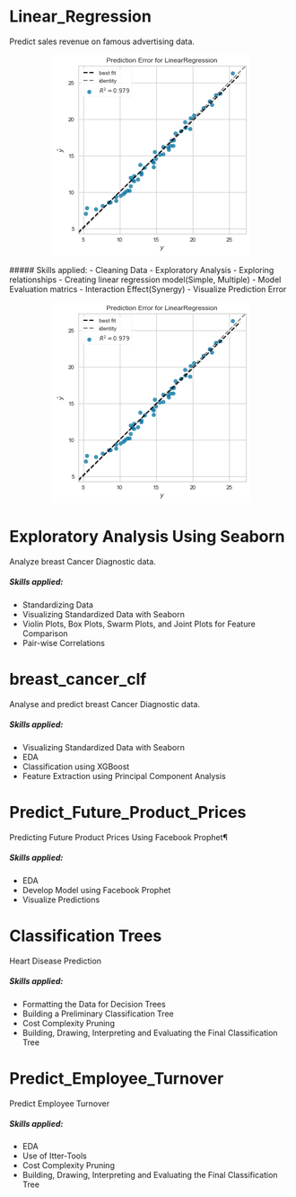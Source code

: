# Linear_Regression 
Predict sales revenue on famous advertising data.
<p align="center">
	<img src="Linear_Regression/output.png" alt="Output Image"></img>
</p>
##### Skills applied:
- Cleaning Data
- Exploratory Analysis
- Exploring relationships
- Creating linear regression model(Simple, Multiple)
- Model Evaluation matrics
- Interaction Effect(Synergy)
- Visualize Prediction Error
<p align="center">
	<img src="Linear_Regression/output.png" alt="Output Image"></img>
</p>

# Exploratory Analysis Using Seaborn
Analyze breast Cancer Diagnostic data.

##### Skills applied:
- Standardizing Data
- Visualizing Standardized Data with Seaborn
- Violin Plots, Box Plots, Swarm Plots, and Joint Plots for Feature Comparison
- Pair-wise Correlations

# breast_cancer_clf
Analyse and predict breast Cancer Diagnostic data.

##### Skills applied:
- Visualizing Standardized Data with Seaborn
- EDA
- Classification using XGBoost
- Feature Extraction using Principal Component Analysis

# Predict_Future_Product_Prices
Predicting Future Product Prices Using Facebook Prophet¶

##### Skills applied:
- EDA
- Develop Model using Facebook Prophet
- Visualize Predictions

# Classification Trees
Heart Disease Prediction 

##### Skills applied:
- Formatting the Data for Decision Trees
- Building a Preliminary Classification Tree
- Cost Complexity Pruning
- Building, Drawing, Interpreting and Evaluating the Final Classification Tree

# Predict_Employee_Turnover
Predict Employee Turnover

##### Skills applied:
- EDA
- Use of Itter-Tools
- Cost Complexity Pruning
- Building, Drawing, Interpreting and Evaluating the Final Classification Tree

